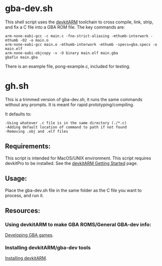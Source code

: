 # gba-dev.sh
This shell script uses the [devkitARM](https://github.com/devkitPro) toolchain to cross compile, link, strip, and fix a C file into a GBA ROM file.
The key commands are:

    arm-none-eabi-gcc -c main.c -fno-strict-aliasing -mthumb-interwork -mthumb -O2 -o main.o
    arm-none-eabi-gcc main.o -mthumb-interwork -mthumb -specs=gba.specs -o main.elf
    arm-none-eabi-objcopy -v -O binary main.elf main.gba
    gbafix main.gba

There is an example file, pong-example.c, included for testing.

# gh.sh
This is a trimmed version of gba-dev.sh, it runs the same commands without any prompts.
It is meant for rapid prototyping/compiling.

It defaults to:
    
    -Using whatever .c file is in the same directory (./*.c)
    -Adding default location of command to path if not found
    -Removing .obj and .elf files 

## Requirements:
This script is intended for MacOS/UNIX environment.
This script requires devkitPro to be installed.
See the [devkitARM Getting Started](https://devkitpro.org/wiki/Getting_Started) page.

## Usage:
Place the gba-dev.sh file in the same folder as the C file you want to process, and run it. 

## Resources:
### Using devkitARM to make GBA ROMS/General GBA-dev info:
[Developing GBA games](https://www.reinterpretcast.com/writing-a-game-boy-advance-game).
### Installing devkitARM/gba-dev tools
[Installing devkitARM](https://devkitpro.org/wiki/Getting_Started).
